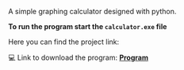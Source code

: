 A simple graphing calculator designed with python.

<strong>To run the program start the <code>calculator.exe</code> file</strong><br>

Here you can find the project link:

💻 Link to download the program: <strong><a href="https://portfoliioo.github.io/h/Home/Projects/Programs/Python/Calculator/calculator.exe" target="_blank" download>Program</a></strong>
